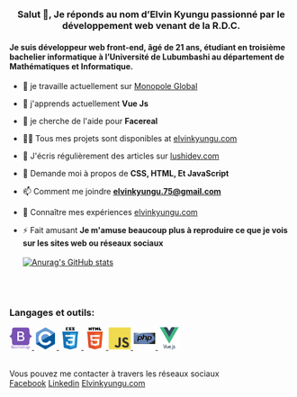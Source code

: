 <h3 align="center">Salut 👋, Je réponds au nom d’Elvin Kyungu passionné par le développement web venant de la R.D.C.</h3>
<h4>Je suis développeur web front-end, âgé de 21 ans, étudiant en troisième bachelier informatique à l’Université de Lubumbashi au département de Mathématiques et       Informatique. </h4>

- 🔭 je travaille actuellement sur [Monopole Global](https://monopoleglobal.com/)

- 🌱 j'apprends actuellement **Vue Js**

- 🤝 je cherche de l'aide pour **Facereal**

- 👨‍💻 Tous mes projets sont disponibles at [elvinkyungu.com](elvinkyungu.com)

- 📝 J'écris régulièrement des articles sur [lushidev.com](lushidev.com)

- 💬 Demande moi à propos de **CSS, HTML, Et JavaScript**

- 📫 Comment me joindre **elvinkyungu.75@gmail.com**

- 📄 Connaître mes expériences [elvinkyungu.com](elvinkyungu.com)

- ⚡ Fait amusant **Je m'amuse beaucoup plus à reproduire ce que je vois sur les sites web ou réseaux sociaux**
<br> <br>
[![Anurag's GitHub stats](https://github-readme-stats.vercel.app/api?username=Elvinkyungu)](https://github.com/Elvinkyungu/github-readme-stats)
<br>
<br>

<h3 align="left">Langages et outils:</h3>
<p align="left"> <a href="https://getbootstrap.com" target="_blank"> <img src="https://raw.githubusercontent.com/devicons/devicon/master/icons/bootstrap/bootstrap-plain-wordmark.svg" alt="bootstrap" width="40" height="40"/> </a> <a href="https://www.cprogramming.com/" target="_blank"> <img src="https://raw.githubusercontent.com/devicons/devicon/master/icons/c/c-original.svg" alt="c" width="40" height="40"/> </a> <a href="https://www.w3schools.com/css/" target="_blank"> <img src="https://raw.githubusercontent.com/devicons/devicon/master/icons/css3/css3-original-wordmark.svg" alt="css3" width="40" height="40"/> </a> <a href="https://www.w3.org/html/" target="_blank"> <img src="https://raw.githubusercontent.com/devicons/devicon/master/icons/html5/html5-original-wordmark.svg" alt="html5" width="40" height="40"/> </a> <a href="https://developer.mozilla.org/en-US/docs/Web/JavaScript" target="_blank"> <img src="https://raw.githubusercontent.com/devicons/devicon/master/icons/javascript/javascript-original.svg" alt="javascript" width="40" height="40"/> </a> <a href="https://www.php.net" target="_blank"> <img src="https://raw.githubusercontent.com/devicons/devicon/master/icons/php/php-original.svg" alt="php" width="40" height="40"/> </a> <a href="https://vuejs.org/" target="_blank"> <img src="https://raw.githubusercontent.com/devicons/devicon/master/icons/vuejs/vuejs-original-wordmark.svg" alt="vuejs" width="40" height="40"/> </a> </p>
<br>
Vous pouvez me contacter à travers les réseaux sociaux <br>
<a href="https://web.facebook.com/elvin.kyungu.75">Facebook</a> 
<a href=https://www.linkedin.com/in/elvin-kyungu-02015a21a/"">Linkedin</a> 
<a href="Elvinkyungu.com">Elvinkyungu.com</a>

